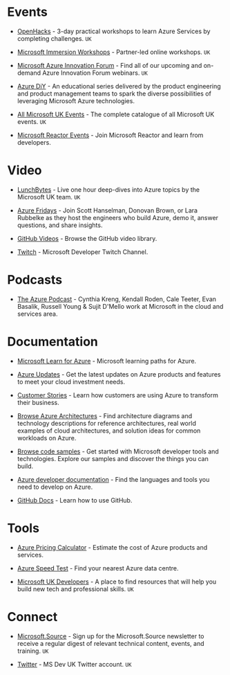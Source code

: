 # Events


* [OpenHacks](https://www.microsoft.com/en-gb/events/#Workshop+Microsoft_Led+Microsoft_Azure+Microsoft_Azure_-_App_Modernisation) - 3-day practical workshops to learn Azure Services by completing challenges. `UK`

* [Microsoft Immersion Workshops](https://www.microsoft.com/en-gb/events/microsoft-immersion-workshops/#digital-and-application-innovation) - Partner-led online workshops. `UK`

* [Microsoft Azure Innovation Forum](https://info.microsoft.com/UK-AzureAppInno-CATALOG-FY23-01Jan-11-MicrosoftAzureInnovationForumHowintegrationfuelsgrowthandinnovation-AID-3054946-SRDEM132285_Catalog-Display-Page.html) - Find all of our upcoming and on-demand Azure Innovation Forum webinars. `UK`

* [Azure DiY](https://www.linkedin.com/company/azure-diy/) - An educational series delivered by the product engineering and product management teams to spark the diverse possibilities of leveraging Microsoft Azure technologies.

* [All Microsoft UK Events](https://www.microsoft.com/en-gb/events/) - The complete catalogue of all Microsoft UK events. `UK`

* [Microsoft Reactor Events](https://developer.microsoft.com/en-us/reactor/) - Join Microsoft Reactor and learn from developers.

# Video

* [LunchBytes](https://learn.microsoft.com/en-us/shows/lunchbytes/) - Live one hour deep-dives into Azure topics by the Microsoft UK team. `UK`

* [Azure Fridays](https://learn.microsoft.com/en-gb/shows/azure-friday/) - Join Scott Hanselman, Donovan Brown, or Lara Rubbelke as they host the engineers who build Azure, demo it, answer questions, and share insights.

* [GitHub Videos](https://resources.github.com/videos/) - Browse the GitHub video library.

* [Twitch](https://www.twitch.tv/microsoftdeveloper) - Microsoft Developer Twitch Channel.

# Podcasts

* [The Azure Podcast](https://azpodcast.azurewebsites.net/) - Cynthia Kreng, Kendall Roden, Cale Teeter, Evan Basalik, Russell Young & Sujit D'Mello work at Microsoft in the cloud and services area.

# Documentation

* [Microsoft Learn for Azure](https://learn.microsoft.com/en-gb/training/azure/) - Microsoft learning paths for Azure.

* [Azure Updates](https://azure.microsoft.com/en-gb/updates/) - Get the latest updates on Azure products and features to meet your cloud investment needs.

* [Customer Stories](https://azure.microsoft.com/en-gb/resources/customer-stories/) - Learn how customers are using Azure to transform their business.

* [Browse Azure Architectures](https://learn.microsoft.com/en-GB/azure/architecture/browse/) - Find architecture diagrams and technology descriptions for reference architectures, real world examples of cloud architectures, and solution ideas for common workloads on Azure.

* [Browse code samples](https://learn.microsoft.com/en-GB/samples/browse/?products=azure) - Get started with Microsoft developer tools and technologies. Explore our samples and discover the things you can build.

* [Azure developer documentation](https://learn.microsoft.com/en-GB/azure/developer/) - Find the languages and tools you need to develop on Azure.

* [GitHub Docs](https://docs.github.com/en) - Learn how to use GitHub.

# Tools

* [Azure Pricing Calculator](https://azure.microsoft.com/en-gb/pricing/calculator/) - Estimate the cost of Azure products and services.

* [Azure Speed Test](https://richorama.github.io/AzureSpeedTest2/) - Find your nearest Azure data centre.

* [Microsoft UK Developers](https://www.microsoft.com/en-gb/developers/) - A place to find resources that will help you build new tech and professional skills. `UK`

# Connect

* [Microsoft.Source](https://azure.microsoft.com/en-us/resources/join-the-azure-developer-community/) - Sign up for the Microsoft.Source newsletter to receive a regular digest of relevant technical content, events, and training. `UK`

* [Twitter](https://twitter.com/msdevUK) - MS Dev UK Twitter account. `UK`

